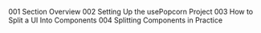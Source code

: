 001 Section Overview
002 Setting Up the usePopcorn Project
003 How to Split a UI Into Components
004 Splitting Components in Practice